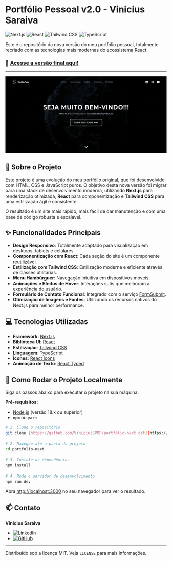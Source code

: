# Portfólio Pessoal v2.0 - Vinicius Saraiva

![Next.js](https://img.shields.io/badge/next.js-000000?style=for-the-badge&logo=nextdotjs&logoColor=white)
![React](https://img.shields.io/badge/React-20232A?style=for-the-badge&logo=react&logoColor=61DAFB)
![Tailwind CSS](https://img.shields.io/badge/Tailwind_CSS-38B2AC?style=for-the-badge&logo=tailwind-css&logoColor=white)
![TypeScript](https://img.shields.io/badge/TypeScript-007ACC?style=for-the-badge&logo=typescript&logoColor=white)

Este é o repositório da nova versão do meu portfólio pessoal, totalmente recriado com as tecnologias mais modernas do ecossistema React.

### 🚀 **[Acesse a versão final aqui!](https://s4r41va.com)**

---

![Prévia do Projeto](https://raw.githubusercontent.com/ViniciusSPDP/portfolio-next/main/public/IMGS/Capa.png)

## 📝 Sobre o Projeto

Este projeto é uma evolução do meu [portfólio original](https://delightful-bunny-9beafa.netlify.app/), que foi desenvolvido com HTML, CSS e JavaScript puros. O objetivo desta nova versão foi migrar para uma stack de desenvolvimento moderna, utilizando **Next.js** para renderização otimizada, **React** para componentização e **Tailwind CSS** para uma estilização ágil e consistente.

O resultado é um site mais rápido, mais fácil de dar manutenção e com uma base de código robusta e escalável.

## ✨ Funcionalidades Principais

-   **Design Responsivo**: Totalmente adaptado para visualização em desktops, tablets e celulares.
-   **Componentização com React**: Cada seção do site é um componente reutilizável.
-   **Estilização com Tailwind CSS**: Estilização moderna e eficiente através de classes utilitárias.
-   **Menu Hambúrguer**: Navegação intuitiva em dispositivos móveis.
-   **Animações e Efeitos de Hover**: Interações sutis que melhoram a experiência do usuário.
-   **Formulário de Contato Funcional**: Integrado com o serviço [FormSubmit](https://formsubmit.co/).
-   **Otimização de Imagens e Fontes**: Utilizando os recursos nativos do Next.js para melhor performance.

## 💻 Tecnologias Utilizadas

-   **Framework**: [Next.js](https://nextjs.org/)
-   **Biblioteca UI**: [React](https://reactjs.org/)
-   **Estilização**: [Tailwind CSS](https://tailwindcss.com/)
-   **Linguagem**: [TypeScript](https://www.typescriptlang.org/)
-   **Ícones**: [React Icons](https://react-icons.github.io/react-icons/)
-   **Animação de Texto**: [React Typed](https://www.npmjs.com/package/react-typed)

## 🏁 Como Rodar o Projeto Localmente

Siga os passos abaixo para executar o projeto na sua máquina.

**Pré-requisitos:**
-   [Node.js](https://nodejs.org/en/) (versão 18.x ou superior)
-   `npm` ou `yarn`

```bash
# 1. Clone o repositório
git clone [https://github.com/ViniciusSPDP/portfolio-next.git](https://github.com/ViniciusSPDP/portfolio-next.git)

# 2. Navegue até a pasta do projeto
cd portfolio-next

# 3. Instale as dependências
npm install

# 4. Rode o servidor de desenvolvimento
npm run dev
```

Abra [http://localhost:3000](http://localhost:3000) no seu navegador para ver o resultado.

## 📫 Contato

**Vinicius Saraiva**

-   [![LinkedIn](https://img.shields.io/badge/LinkedIn-0077B5?style=for-the-badge&logo=linkedin&logoColor=white)](https://www.linkedin.com/in/vinicius-saraiva-55255a199/)
-   [![GitHub](https://img.shields.io/badge/GitHub-100000?style=for-the-badge&logo=github&logoColor=white)](https://github.com/ViniciusSPDP)

---

Distribuído sob a licença MIT. Veja `LICENSE` para mais informações.